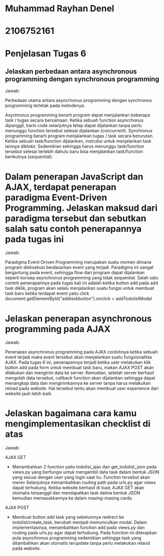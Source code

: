 # Muhammad Rayhan Denel
# 2106752161

# Penjelasan Tugas 6
## Jelaskan perbedaan antara asynchronous programming dengan synchronous programming

Jawab:

Perbedaan utama antara asyncrhonus programming dengan synchronus programming terletak pada metodenya.

Asychronus programming berarti program dapat menjalankan beberapa task / tugas secara bersamaan. Ketika sebuah function asyncrhonus dipanggil, baris code selanjutnya tetap dapat dijalankan tanpa perlu menunggu function tersebut selesai dijalankan (concurrent).
Synchronus programming berarti program menjalankan tugas / task secara berurutan. Ketika sebuah task/function dijalankan, instruksi untuk menjalankan task lainnya diblokir. Sedemikian sehingga harus menunggu task/function tersebut selesai terlebih dahulu baru bisa menjalankan task/function berikutnya (sequential).

# Dalam penerapan JavaScript dan AJAX, terdapat penerapan paradigma Event-Driven Programming. Jelaskan maksud dari paradigma tersebut dan sebutkan salah satu contoh penerapannya pada tugas ini

Jawab:

Paradigma Event-Driven Programming merupakan suatu momen dimana program dieksekusi berdasarkan event yang terjadi. Paradigma ini sangat bergantung pada event, sehingga flow dari program dapat dijalankan seperti konsep asynchronus programming yang tidak sequential. Salah satu contoh penerapannya pada tugas kali ini adalah ketika button add pada add task diklik, program akan selalu menjalankan suatu fungsi untuk membuat task baru ketika terdapat event yaitu click document.getElementById("addtaskbutton").onclick = addTodolistModal

# Jelaskan penerapan asynchronous programming pada AJAX

Jawab:

Penerapan asynchronus programming pada AJAX contohnya ketika sebuah event terjadi maka event tersebut akan menjalankan suatu fungsionalitas AJAX. Pada tugas 6 ini, penerapannya terjadi ketika user melakukan klik button add pada form untuk membuat task baru, makan AJAX POST akan dilakukan dan mengirim data ke server. Kemudian, setelah server berhasil mengolah data tersebut, callback function akan dijalankan sehingga dapat menangkap data dan mengirimkannya ke server tanpa harus melakukan reload pada website. Hal tersebut tentu akan membuat user experience dari website jauh lebih baik.

# Jelaskan bagaimana cara kamu mengimplementasikan checklist di atas

Jawab:

AJAX GET

- Menambahkan 2 function yaitu todolist_ajax dan get_todolist_json pada views.py yang berfungsi untuk mengambil data task dalam bentuk JSON yang sesuai dengan user yang login saat itu. Function tersebut akan merev Selanjutnya menambahkan routing path pada urls.py agar views dapat terhubung. Ketika website berhasil di load, AJAX GET akan otomatis terpanggil dan mendapatkan task dalma bentuk JSON kemudian memasukkannya ke dalam masing-masing cards.

AJAX POST

- Membuat button add task yang sebelumnya redirect ke todolist/create_task, berubah menjadi memunculkan modal. Dalam implementasinya, menambahkan function add pada views.py dan routing pada urls.py agar dapat terhubung. Pada function ini diterapkan pula asynchronus programming sedemikian sehingga task yang ditambahkan akan otomatis terupdate tanpa perlu melakukan relaod pada website.